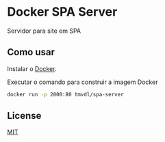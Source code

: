 # Docker SPA Server

Servidor para site em SPA

## Como usar

Instalar o [Docker](https://docs.docker.com/engine/install/).

Executar o comando para construir a imagem Docker

```sh
docker run -p 2000:80 tmvdl/spa-server
```

## License

[MIT](LICENSE)
